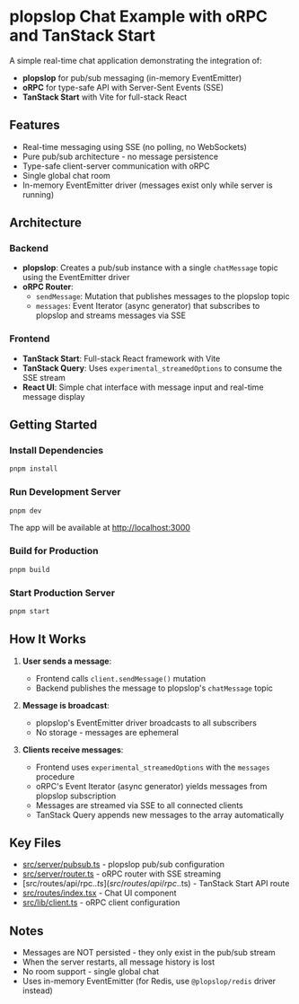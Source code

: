 # plopslop Chat Example with oRPC and TanStack Start

A simple real-time chat application demonstrating the integration of:
- **plopslop** for pub/sub messaging (in-memory EventEmitter)
- **oRPC** for type-safe API with Server-Sent Events (SSE)
- **TanStack Start** with Vite for full-stack React

## Features

- Real-time messaging using SSE (no polling, no WebSockets)
- Pure pub/sub architecture - no message persistence
- Type-safe client-server communication with oRPC
- Single global chat room
- In-memory EventEmitter driver (messages exist only while server is running)

## Architecture

### Backend
- **plopslop**: Creates a pub/sub instance with a single `chatMessage` topic using the EventEmitter driver
- **oRPC Router**:
  - `sendMessage`: Mutation that publishes messages to the plopslop topic
  - `messages`: Event Iterator (async generator) that subscribes to plopslop and streams messages via SSE

### Frontend
- **TanStack Start**: Full-stack React framework with Vite
- **TanStack Query**: Uses `experimental_streamedOptions` to consume the SSE stream
- **React UI**: Simple chat interface with message input and real-time message display

## Getting Started

### Install Dependencies

```bash
pnpm install
```

### Run Development Server

```bash
pnpm dev
```

The app will be available at [http://localhost:3000](http://localhost:3000)

### Build for Production

```bash
pnpm build
```

### Start Production Server

```bash
pnpm start
```

## How It Works

1. **User sends a message**:
   - Frontend calls `client.sendMessage()` mutation
   - Backend publishes the message to plopslop's `chatMessage` topic

2. **Message is broadcast**:
   - plopslop's EventEmitter driver broadcasts to all subscribers
   - No storage - messages are ephemeral

3. **Clients receive messages**:
   - Frontend uses `experimental_streamedOptions` with the `messages` procedure
   - oRPC's Event Iterator (async generator) yields messages from plopslop subscription
   - Messages are streamed via SSE to all connected clients
   - TanStack Query appends new messages to the array automatically

## Key Files

- [src/server/pubsub.ts](src/server/pubsub.ts) - plopslop pub/sub configuration
- [src/server/router.ts](src/server/router.ts) - oRPC router with SSE streaming
- [src/routes/api/rpc.$.ts](src/routes/api/rpc.$.ts) - TanStack Start API route
- [src/routes/index.tsx](src/routes/index.tsx) - Chat UI component
- [src/lib/client.ts](src/lib/client.ts) - oRPC client configuration

## Notes

- Messages are NOT persisted - they only exist in the pub/sub stream
- When the server restarts, all message history is lost
- No room support - single global chat
- Uses in-memory EventEmitter (for Redis, use `@plopslop/redis` driver instead)
